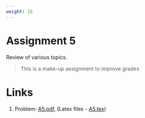 ```yaml
---
weight: 18
---
```


# Assignment 5
Review of various topics.

> This is a make-up assignment to improve grades

# Links
1. Problem: [A5.pdf](A5.pdf), (Latex files - [A5.tex](A5.tex))
